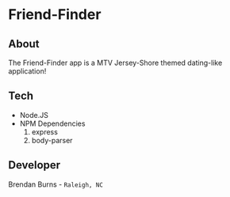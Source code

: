 # Friend-Finder

## About
The Friend-Finder app is a MTV Jersey-Shore themed dating-like application!

## Tech
* Node.JS
* NPM Dependencies
    1. express
    2. body-parser

## Developer
Brendan Burns - `Raleigh, NC`